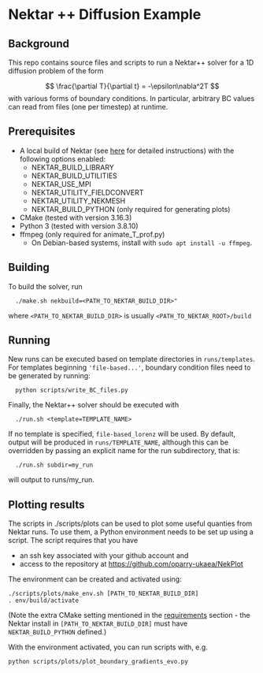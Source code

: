 # Nektar ++ Diffusion Example

## Background
This repo contains source files and scripts to run a Nektar++ solver for a 1D diffusion problem of the form

$$
   \frac{\partial T}{\partial t} = -\epsilon\nabla^2T
$$
with various forms of boundary conditions. In particular, arbitrary BC values can read from files (one per timestep) at runtime.
## Prerequisites
- A local build of Nektar (see [here](https://doc.nektar.info/userguide/latest/user-guidese3.html) for detailed instructions) with the following options enabled:
  - NEKTAR_BUILD_LIBRARY
  - NEKTAR_BUILD_UTILITIES
  - NEKTAR_USE_MPI
  - NEKTAR_UTILITY_FIELDCONVERT
  - NEKTAR_UTILITY_NEKMESH
  - NEKTAR_BUILD_PYTHON (only required for generating plots)
- CMake (tested with version 3.16.3)
- Python 3 (tested with version 3.8.10)
- ffmpeg (only required for animate_T_prof.py)
  - On Debian-based systems, install with `sudo apt install -u ffmpeg`.
## Building
To build the solver, run
```
  ./make.sh nekbuild=<PATH_TO_NEKTAR_BUILD_DIR>"
```
where `<PATH_TO_NEKTAR_BUILD_DIR>` is usually `<PATH_TO_NEKTAR_ROOT>/build`
## Running
New runs can be executed based on template directories in `runs/templates`.
For templates beginning `'file-based...'`, boundary condition files need to be generated by running:
```
  python scripts/write_BC_files.py 
```

Finally, the Nektar++ solver should be executed with
```
  ./run.sh <template=TEMPLATE_NAME>
```
If no template is specified, `file-based_lorenz` will be used. By default, output will be produced in `runs/TEMPLATE_NAME`, although this can be overridden by passing an explicit name for the run subdirectory, that is:
```
  ./run.sh subdir=my_run
```
will output to runs/my_run.

## Plotting results
The scripts in ./scripts/plots can be used to plot some useful quanties from Nektar runs.
To use them, a Python environment needs to be set up using a script.
The script requires that you have
- an ssh key associated with your github account and
- access to the repository at https://github.com/oparry-ukaea/NekPlot

The environment can be created and activated using:
```
./scripts/plots/make_env.sh [PATH_TO_NEKTAR_BUILD_DIR]
. env/build/activate
```
(Note the extra CMake setting mentioned in the [requirements](#requirements) section - the Nektar install in `[PATH_TO_NEKTAR_BUILD_DIR]` must have `NEKTAR_BUILD_PYTHON` defined.)

With the environment activated, you can run scripts with, e.g.
```
python scripts/plots/plot_boundary_gradients_evo.py  
```